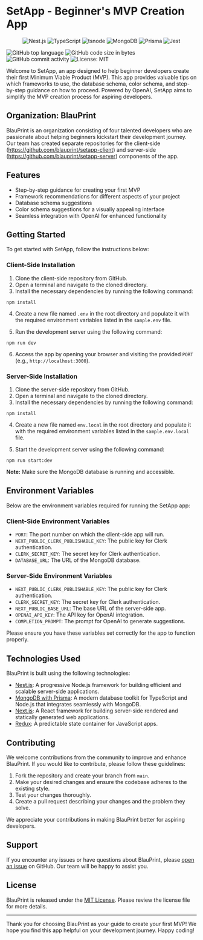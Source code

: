 # SetApp - Beginner's MVP Creation App

<p align="center">
<img src="https://img.shields.io/badge/Nest.js-E0234E.svg?style=flat-square&logo=NestJS&logoColor=white" alt="Nest.js" />
<img src="https://img.shields.io/badge/TypeScript-3178C6.svg?style&logo=TypeScript&logoColor=white" alt="TypeScript" />
<img src="https://img.shields.io/badge/tsnode-3178C6.svg?style&logo=ts-node&logoColor=white" alt="tsnode" />
<img src="https://img.shields.io/badge/MongoDB-47A248.svg?style=flat-square&logo=MongoDB&logoColor=white" alt="MongoDB" />
<img src="https://img.shields.io/badge/Prisma-2D3748.svg?style&logo=Prisma&logoColor=white" alt="Prisma" />
<img src="https://img.shields.io/badge/Jest-C21325.svg?style&logo=Jest&logoColor=white" alt="Jest" />
</p>

<p>
<img src="https://img.shields.io/github/languages/top/blauprint/setapp-server?style&color=5D6D7E" alt="GitHub top language" />
<img src="https://img.shields.io/github/languages/code-size/blauprint/setapp-server?style&color=5D6D7E" alt="GitHub code size in bytes" />
<img src="https://img.shields.io/github/commit-activity/m/blauprint/setapp-server?style&color=5D6D7E" alt="GitHub commit activity" />
<img src="https://img.shields.io/badge/License-MIT-blue.svg" alt="License: MIT" />
</p>


Welcome to SetApp, an app designed to help beginner developers create their first Minimum Viable Product (MVP). This app provides valuable tips on which frameworks to use, the database schema, color schema, and step-by-step guidance on how to proceed. Powered by OpenAI, SetApp aims to simplify the MVP creation process for aspiring developers.

## Organization: BlauPrint

BlauPrint is an organization consisting of four talented developers who are passionate about helping beginners kickstart their development journey. Our team has created separate repositories for the client-side (https://github.com/blauprint/setapp-client) and server-side (https://github.com/blauprint/setapp-server) components of the app.

## Features

- Step-by-step guidance for creating your first MVP
- Framework recommendations for different aspects of your project
- Database schema suggestions 
- Color schema suggestions for a visually appealing interface
- Seamless integration with OpenAI for enhanced functionality

## Getting Started

To get started with SetApp, follow the instructions below:

### Client-Side Installation

1. Clone the client-side repository from GitHub.
2. Open a terminal and navigate to the cloned directory.
3. Install the necessary dependencies by running the following command:

```shell
npm install
```

4. Create a new file named `.env` in the root directory and populate it with the required environment variables listed in the `sample.env` file.

5. Run the development server using the following command:

```shell
npm run dev
```

6. Access the app by opening your browser and visiting the provided `PORT` (e.g., `http://localhost:3000`).

### Server-Side Installation

1. Clone the server-side repository from GitHub.
2. Open a terminal and navigate to the cloned directory.
3. Install the necessary dependencies by running the following command:

```shell
npm install
```

4. Create a new file named `env.local` in the root directory and populate it with the required environment variables listed in the `sample.env.local` file.

5. Start the development server using the following command:

```shell
npm run start:dev
```

**Note:** Make sure the MongoDB database is running and accessible.

## Environment Variables

Below are the environment variables required for running the SetApp app:

### Client-Side Environment Variables

- `PORT`: The port number on which the client-side app will run.
- `NEXT_PUBLIC_CLERK_PUBLISHABLE_KEY`: The public key for Clerk authentication.
- `CLERK_SECRET_KEY`: The secret key for Clerk authentication.
- `DATABASE_URL`: The URL of the MongoDB database.

### Server-Side Environment Variables

- `NEXT_PUBLIC_CLERK_PUBLISHABLE_KEY`: The public key for Clerk authentication.
- `CLERK_SECRET_KEY`: The secret key for Clerk authentication.
- `NEXT_PUBLIC_BASE_URL`: The base URL of the server-side app.
- `OPENAI_API_KEY`: The API key for OpenAI integration.
- `COMPLETION_PROMPT`: The prompt for OpenAI to generate suggestions.

Please ensure you have these variables set correctly for the app to function properly.

## Technologies Used

BlauPrint is built using the following technologies:

- [Nest.js](https://nestjs.com/): A progressive Node.js framework for building efficient and scalable server-side applications.
- [MongoDB with Prisma](https://www.prisma.io/): A modern database toolkit for TypeScript and Node.js that integrates seamlessly with MongoDB.
- [Next.js](https://nextjs.org/): A React framework for building server-side rendered and statically generated web applications.
- [Redux](https://redux.js.org/): A predictable state container for JavaScript apps.

## Contributing

We welcome contributions from the community to improve and enhance BlauPrint. If you would like to contribute, please follow these guidelines:

1. Fork the repository and create your branch from `main`.
2. Make your desired changes and ensure the codebase adheres to the existing style.
3. Test your changes thoroughly.
4. Create a pull request describing your changes and the problem they solve.

We appreciate your contributions in making BlauPrint better for aspiring developers.

## Support

If you encounter any issues or have questions about BlauPrint, please [open an issue](https://github.com/BlauPrint/issues) on GitHub. Our team will be happy to assist you.

## License

BlauPrint is released under the [MIT License](LICENSE). Please review the license file for more details.

---

Thank you for choosing BlauPrint as your guide to create your first MVP! We hope you find this app helpful on your development journey. Happy coding!
